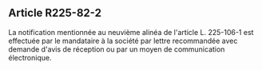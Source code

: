 Article R225-82-2
----
La notification mentionnée au neuvième alinéa de l'article L. 225-106-1 est
effectuée par le mandataire à la société par lettre recommandée avec demande
d'avis de réception ou par un moyen de communication électronique.

